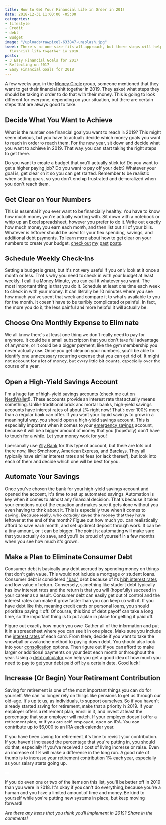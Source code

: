 ```yaml
---
title: How to Get Your Financial Life in Order in 2019
date: 2018-12-31 11:00:00 -05:00
categories:
- lifestyle
- Credit
- debt
- Budget
image: "/uploads/rawpixel-633847-unsplash.jpg"
tweet: There's no one-size-fits-all approach, but these steps will help you get your
  financial life together in 2019.
posts:
- 3 Easy Financial Goals for 2017
- Reflecting on 2017
- Easy Financial Goals for 2018
---
```


A few weeks ago, in the [Money Circle](https://www.facebook.com/groups/MoneyCircleGroup/) group, someone mentioned that they want to get their financial shit together in 2019. They asked what steps they should be taking in order to do that with their money. This is going to look different for everyone, depending on your situation, but there are certain steps that are always good to take.

## Decide What You Want to Achieve

What is the number one financial goal you want to reach in 2019? This might seem obvious, but you have to actually decide which money goals you want to reach in order to reach them. For the new year, sit down and decide what you want to achieve in 2019. That way, you can start taking the right steps to get there.

Do you want to create a budget that you'll actually stick to? Do you want to get a higher paying job? Do you want to pay off your debt? Whatever your goal is, get clear on it so you can get started. Remember to be realistic when setting goals, so you don't end up frustrated and demoralized when you don't reach them.

## Get Clear on Your Numbers

This is essential if you ever want to be financially healthy. You have to know how much money you're actually working with. Sit down with a notebook or whip up an Excel spreadsheet, however you prefer to do it. Write out exactly how much money you earn each month, and then list out all of your bills. Whatever is leftover should be used for your flex spending, savings, and additional debt payments. To learn more about how to get clear on your numbers to create your budget, [check out](https://www.maggiegermano.com/blog/how-to-use-one-budget-number-to-manage-your-money/) [my](https://www.maggiegermano.com/blog/how-to-create-a-budget-that-works-for-you/) [past](https://www.maggiegermano.com/blog/how-to-budget-as-a-couple/) [posts](https://www.maggiegermano.com/blog/budgeting-101/).

## Schedule Weekly Check-Ins

Setting a budget is great, but it's not very useful if you only look at it once a month or less. That's why you need to check in with your budget at least weekly. I call it a Money Minute, you can call it whatever you want. The most important thing is that you do it. Schedule at least one time each week to check in with your money. It can literally be 10 minutes where you see how much you've spent that week and compare it to what's available to you for the month. It doesn't have to be terribly complicated or painful. In fact, the more you do it, the less painful and more helpful it will actually be.

## Choose One Monthly Expense to Eliminate

We all know there's at least one thing we don't really need to pay for anymore. It could be a small subscription that you don't take full advantage of anymore, or it could be a bigger payment, like the gym membership you never actually use. Once you get clear on your numbers, you'll be able to identify one unnecessary recurring expense that you can get rid of. It might not account for a lot of money, but every little bit counts, especially over the course of a year.

## Open a High-Yield Savings Account

I'm a huge fan of high-yield savings accounts (check me out on [NerdWallet](https://www.nerdwallet.com/blog/banking/your-easiest-new-years-resolution-make-your-money-work-harder/)!). These accounts provide an interest rate that actually means something. Unlike traditional brick and mortar banks, high-yield savings accounts have interest rates of about 2% right now! That's over 100% more than a regular bank can offer. If you want your liquid savings to grow in a meaningful way, you should open a high-yield savings account. This is especially important when it comes to your [emergency savings](https://www.maggiegermano.com/blog/you-need-an-emergency-fund) account, because it will be a bigger amount of money that you (hopefully) don't have to touch for a while. Let your money work for you!

I personally use [Ally Bank](http://ally.com) for this type of account, but there are lots out there now, like: [Synchrony](https://www.synchronybank.com/banking/high-yield-savings/?UISCode=0000000), [American Express](https://www.americanexpress.com/personalsavings/home.html), and [Barclays](https://www.banking.barclaysus.com/online-savings.html). They all typically have similar interest rates and fees (or lack thereof), but look into each of them and decide which one will be best for you.

## Automate Your Savings

Once you've chosen the bank for your high-yield savings account and opened the account, it's time to set up automated savings! Automation is key when it comes to almost any financial decision. That's because it takes your emotions out of the equation and makes sure it gets done without you even having to think about it. This is especially true when it comes to saving. Because really, who *actually* saves the money that they have leftover at the end of the month? Figure out how much you can realistically afford to save each month, and set up direct deposit through work. It can be a tiny amount, or it can be bigger. The point is: automating will make sure that you actually do save, and you'll be proud of yourself in a few months when you see how much it's grown.

## Make a Plan to Eliminate Consumer Debt

Consumer debt is basically any debt accrued by spending money on things that don't gain value. This would not include a mortgage or student loans. Consumer debt is considered ["bad"](https://www.maggiegermano.com/blog/the-difference-between-good-debt-and-bad-debt/) debt because of its [high interest rates](https://www.maggiegermano.com/blog/how-does-credit-card-interest-work/) and low value of return. Conversely, something like student debt typically has low interest rates and the return is that you will (hopefully) succeed in your career as a result. Consumer debt can easily get out of control and the interest rates can make it grow faster than you can keep up with it. If you have debt like this, meaning credit cards or personal loans, you should prioritize paying it off. Of course, this kind of debt payoff can take a long time, so the important thing is to put a plan in place for getting it paid off. 

Figure out exactly how much you owe. Gather all of the information and put it in a spreadsheet where you can see it in one place. Make sure you include the [interest rates](https://www.maggiegermano.com/blog/credit-card-interest-sucks) of each card. From there, decide if you want to take the snowball or avalanche method to paying down debt. You should also look into your [consolidation](https://www.maggiegermano.com/blog/what-are-your-options-for-debt-consolidation/) options. Then figure out if you can afford to make larger or additional payments on your debt each month or throughout the year. Using a [debt calculator](https://www.creditkarma.com/calculators/debtrepayment) can help you get a good idea of how much you need to pay to get your debt paid off by a certain date. Good luck!

## Increase (Or Begin) Your Retirement Contribution

Saving for retirement is one of the most important things you can do for yourself. We can no longer rely on things like pensions to get us through our old-age. It's up to us, as individuals, to support ourselves. So if you haven't already started saving for retirement, make that a priority in 2019. If your employer offers a retirement plan, enroll in it, and invest at least the percentage that your employer will match. If your employer doesn't offer a retirement plan, or if you are self-employed, open an IRA. You can contribute up to $6,000 to an IRA each calendar year.

If you have been saving for retirement, it's time to revisit your contribution. If you haven't increased the percentage that you're putting in, you should do that, especially if you've received a cost of living increase or raise. Even an increase of 1% will make a difference in the long run. A good rule of thumb is to increase your retirement contribution 1% each year, especially as your salary starts going up.

--

If you do even one or two of the items on this list, you'll be better off in 2019 than you were in 2018. It's okay if you can't do everything, because you're a human and you have a limited amount of time and money. Be kind to yourself while you're putting new systems in place, but keep moving forward! 

*Are there any items that you think you'll implement in 2019? Share in the comments!*